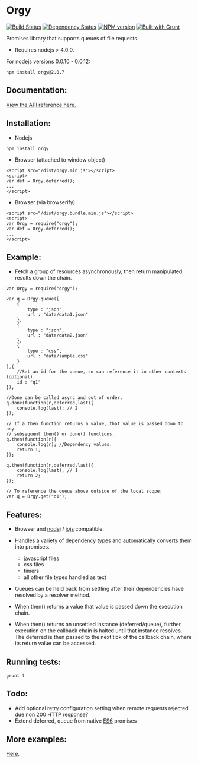Orgy
====

[![Build Status](https://travis-ci.org/tecfu/orgy-js.svg?branch=master)](https://travis-ci.org/tecfu/orgy-js) [![Dependency Status](https://david-dm.org/tecfu/orgy-js.png)](https://david-dm.org/tecfu/orgy-js) [![NPM version](https://badge.fury.io/js/orgy.svg)](http://badge.fury.io/js/orgy) [![Built with Grunt](https://cdn.gruntjs.com/builtwith.png)](http://gruntjs.com/)

Promises library that supports queues of file requests.


- Requires nodejs > 4.0.0. 

For nodejs versions 0.0.10 - 0.0.12:  
```
npm install orgy@2.0.7
```

## Documentation:
[View the API reference here.](http://tecfu.github.io/orgy-js/docs/orgy.html "API Reference")

## Installation: 

- Nodejs

```
npm install orgy
```

- Browser (attached to window object) 

```
<script src="/dist/orgy.min.js"></script>
<script>
var def = Orgy.deferred();
...
</script>
```

- Browser (via browserify)
```
<script src="/dist/orgy.bundle.min.js"></script>
<script>
var Orgy = require("orgy");
var def = Orgy.deferred();
...
</script>
```

## Example:

- Fetch a group of resources asynchronously, then return manipulated results 
down the chain.

```
var Orgy = require("orgy");

var q = Orgy.queue([
	{
		type : "json",
		url : "data/data1.json"
	},
	{
		type : "json",
		url : "data/data2.json"
	},
	{
		type : "css",
		url : "data/sample.css"
	}
],{
	//Set an id for the queue, so can reference it in other contexts (optional).
	id : "q1" 
});

//Done can be called async and out of order.
q.done(function(r,deferred,last){
	console.log(last); // 2
});

// If a then function returns a value, that value is passed down to any
// subsequent then() or done() functions.
q.then(function(r){
	console.log(r); //Dependency values.
	return 1;
});

q.then(function(r,deferred,last){
	console.log(last); // 1
	return 2;
});

// To reference the queue above outside of the local scope:
var q = Orgy.get("q1");

```

## Features:

- Browser and [nodej](https://nodejs.org/) / [iojs](https://iojs.org/en/index.html) compatible.

- Handles a variety of dependency types and automatically converts them into promises.
		
	- javascript files
	- css files
	- timers
	- all other file types handled as text

- Queues can be held back from settling after their dependencies have resolved by a resolver method.

- When then() returns a value that value is passed down the execution chain.

- When then() returns an unsettled instance (deferred/queue), further execution on the callback chain is halted until that instance resolves. The deferred is then passed to the next tick of the callback chain, where its return value can be accessed.

## Running tests:
```
grunt t
```

## Todo:

- Add optional retry configuration setting when remote requests rejected due non 200 HTTP response?
- Extend deferred, queue from native [ES6](https://developer.mozilla.org/en-US/docs/Web/JavaScript/Reference/Global_Objects/Promise)		promises

## More examples:

[Here](https://github.com/tecfu/orgy-js/tree/master/test).
